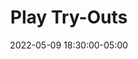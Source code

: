 ---
date: 2022-05-09 18:30:00-05:00
dates: 6:30 pm on May 9 2022
draft: false
durationMinutes: 150
title: Play Try-Outs
---